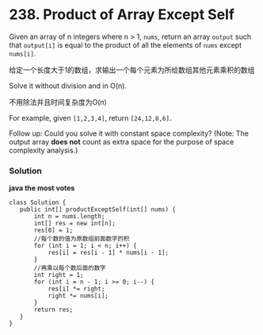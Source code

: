 # 238. Product of Array Except Self

Given an array of n integers where n > 1, `nums`, return an array `output` such that `output[i]` is equal to the product of all the elements of `nums` except `nums[i]`.

给定一个长度大于1的数组，求输出一个每个元素为所给数组其他元素乘积的数组

Solve it without division and in O(n).

不用除法并且时间复杂度为O(n)

For example, given `[1,2,3,4]`, return `[24,12,8,6]`.

Follow up:
Could you solve it with constant space complexity? 
(Note: The output array **does not** count as extra space for the purpose of space complexity analysis.)

### Solution

**java  the most votes**
 ```
 class Solution {
    public int[] productExceptSelf(int[] nums) {
        int n = nums.length;
        int[] res = new int[n];
        res[0] = 1;
        //每个数的值为原数组前面数字的积
        for (int i = 1; i < n; i++) {
            res[i] = res[i - 1] * nums[i - 1];
        }
        //再乘以每个数后面的数字
        int right = 1;
        for (int i = n - 1; i >= 0; i--) {
            res[i] *= right;
            right *= nums[i];
        }
        return res;
    }
}
 ```
